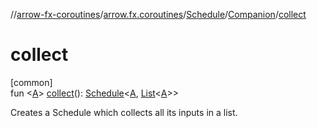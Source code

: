 //[arrow-fx-coroutines](../../../../index.md)/[arrow.fx.coroutines](../../index.md)/[Schedule](../index.md)/[Companion](index.md)/[collect](collect.md)

# collect

[common]\
fun &lt;[A](collect.md)&gt; [collect](collect.md)(): [Schedule](../index.md)&lt;[A](collect.md), [List](https://kotlinlang.org/api/latest/jvm/stdlib/kotlin.collections/-list/index.html)&lt;[A](collect.md)&gt;&gt;

Creates a Schedule which collects all its inputs in a list.
